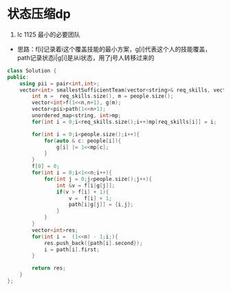 <!--
 * @Author: zzzzztw
 * @Date: 2023-04-08 09:42:35
 * @LastEditors: Do not edit
 * @LastEditTime: 2023-04-08 09:45:33
 * @FilePath: /cpptest/算法/leetcode/状态压缩dp.md
-->
# 状态压缩dp

1. lc 1125 最小的必要团队
* 思路：f[i]记录着i这个覆盖技能的最小方案，g[i]代表这个人的技能覆盖， path记录状态i|g[i]是从i状态，用了j号人转移过来的

```cpp
class Solution {
public:
    using pii = pair<int,int>;
    vector<int> smallestSufficientTeam(vector<string>& req_skills, vector<vector<string>>& people) {
        int n =  req_skills.size(), m = people.size();
        vector<int>f(1<<n,n+1), g(m);
        vector<pii>path(1<<n+1);
        unordered_map<string, int>mp;
        for(int i = 0;i<req_skills.size();i++)mp[req_skills[i]] = i;

        for(int i = 0;i<people.size();i++){
            for(auto & c: people[i]){
                g[i] |= 1<<mp[c];
            }
        }
        f[0] = 0;
        for(int i = 0;i<1<<n;i++){
            for(int j = 0;j<people.size();j++){
                int &v = f[i|g[j]];
                if(v > f[i] + 1){
                    v =  f[i] + 1;
                    path[i|g[j]] = {i,j};
                }
            }
        }
        vector<int>res;
        for(int i =  (1<<n) - 1;i;){
            res.push_back({path[i].second});
            i = path[i].first;
        }

        return res;
    }
};

```
